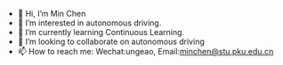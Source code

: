 - 👋 Hi, I’m Min Chen
- 👀 I’m interested in autonomous driving.
- 🌱 I’m currently learning Continuous Learning.
- 💞️ I’m looking to collaborate on autonomous driving
- 📫 How to reach me: Wechat:ungeao, Email:minchen@stu.pku.edu.cn

<!---
chaytonmin/chaytonmin is a ✨ special ✨ repository because its `README.md` (this file) appears on your GitHub profile.
You can click the Preview link to take a look at your changes.
--->
